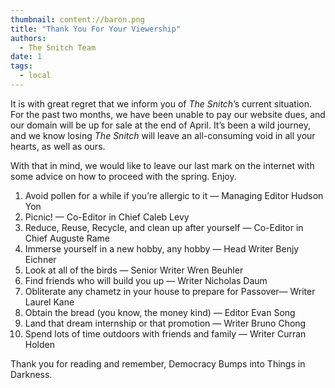 ```yaml
---
thumbnail: content://baron.png
title: "Thank You For Your Viewership"
authors:
  - The Snitch Team
date: 1
tags:
  - local
---
```


It is with great regret that we inform you of *The Snitch*’s current situation. For the past two months, we have been unable to pay our website dues, and our domain will be up for sale at the end of April. It’s been a wild journey, and we know losing *The Snitch* will leave an all-consuming void in all your hearts, as well as ours.

With that in mind, we would like to leave our last mark on the internet with some advice on how to proceed with the spring. Enjoy.

1. Avoid pollen for a while if you’re allergic to it — Managing Editor Hudson Yon
2. Picnic! — Co-Editor in Chief Caleb Levy
3. Reduce, Reuse, Recycle, and clean up after yourself — Co-Editor in Chief Auguste Rame
4. Immerse yourself in a new hobby, any hobby — Head Writer Benjy Eichner
5. Look at all of the birds — Senior Writer Wren Beuhler
6. Find friends who will build you up — Writer Nicholas Daum
7. Obliterate any chametz in your house to prepare for Passover— Writer Laurel Kane
8. Obtain the bread (you know, the money kind) — Editor Evan Song
9. Land that dream internship or that promotion — Writer Bruno Chong
10. Spend lots of time outdoors with friends and family — Writer Curran Holden 

Thank you for reading and remember, Democracy Bumps into Things in Darkness.
